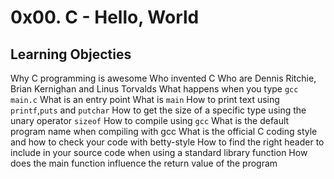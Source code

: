 # 0x00. C - Hello, World

## Learning Objecties

Why C programming is awesome
Who invented C
Who are Dennis Ritchie, Brian Kernighan and Linus Torvalds
What happens when you type ``` gcc main.c ```
What is an entry point
What is ``` main ```
How to print text using ``` printf ```,``` puts ``` and ``` putchar ```
How to get the size of a specific type using the unary operator ``` sizeof ```
How to compile using ``` gcc ```
What is the default program name when compiling with gcc
What is the official C coding style and how to check your code with betty-style
How to find the right header to include in your source code when using a standard library function
How does the main function influence the return value of the program
